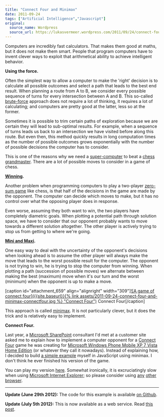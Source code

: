 ```yaml
---
title: "Connect Four and Minimax"
date: 2011-09-24
tags: ["Artificial Intelligence","Javascript"]
original:
  source_name: Wordpress
  source_url: https://lukasvermeer.wordpress.com/2011/09/24/connect-four-and-minimax/
---
```


Computers are incredibly fast calculators. That makes them good at maths, but it does not make them smart. People that program computers have to invent clever ways to exploit that arithmetical ability to achieve intelligent behavior.

**Using the force.**

Often the simplest way to allow a computer to make the 'right' decision is to calculate all possible outcomes and select a path that leads to the best end result. When planning a route from A to B, we consider every possible sequence of turns for every intersection between A and B. This so-called [brute-force](http://en.wikipedia.org/wiki/Brute-force_search) approach does not require a lot of thinking, it requires a lot of calculating; and computers are pretty good at the latter, less so at the former.

Sometimes it is possible to trim certain paths of exploration because we are certain they will lead to sub-optimal results. For example, when a sequence of turns leads us back to an intersection we have visited before along this route. But even then, this method quickly results in long computation times as the number of possible outcomes grows exponentially with the number of possible decisions the computer has to consider.

This is one of the reasons why we need a [super-computer](http://en.wikipedia.org/wiki/Deep_Blue_(chess_computer)) to beat a [chess grandmaster](http://en.wikipedia.org/wiki/Garry_Kasparov). There are a lot of possible moves to consider in a game of chess.

**[Winning](http://knowyourmeme.com/memes/winning).**

Another problem when programming computers to play a two-player [zero-sum game](http://en.wikipedia.org/wiki/Zero%E2%80%93sum_game) like chess, is that half of the decisions in the game are made by the opponent. The computer can decide which moves to make, but it has no control over what the opposing player does in response.

Even worse, assuming they both want to win, the two players have completely diametric goals. When plotting a potential path through solution space, we have to consider that our opponent probably wants to move towards a different solution altogether. The other player is actively trying to stop us from getting to where we're going.

**[Mini and Maxi](http://www.youtube.com/watch?v=ePxdZ_qIQ4g).**

One easy way to deal with the uncertainty of the opponent's decisions when looking ahead is to assume the other player will always make the move that leads to the worst possible result for the computer. The opponent is not trying to win, he is trying to stop the computer from winning. When plotting a path (succession of possible moves) we alternate between making the best (maximum) move when it's our turn and the worst (minimum) when the opponent is up to make a move.

[caption id="attachment_659" align="alignright" width="309"][![A game of connect four]({{site.baseurl}}{% link assets/2011-09-24-connect-four-and-minimax-connectfour.jpg %} "Connect Four")](http://destack.home.xs4all.nl/projects/minimax/) Connect Four[/caption]

This approach is called [minimax](http://en.wikipedia.org/wiki/Minimax). It is not particularly clever, but it does the trick and is relatively easy to implement.

**Connect Four.**

Last year, a [Microsoft SharePoint](http://en.wikipedia.org/wiki/Microsoft_SharePoint) consultant I'd met at a customer site asked me to explain how to implement a computer opponent for a [Connect Four](http://en.wikipedia.org/wiki/Connect_Four) game he was creating for [Microsoft Windows Phone Mobile XP 7 Vista Home Edition](http://en.wikipedia.org/wiki/Windows_Phone) (or whatever they call it nowadays). Instead of explaining how, I decided to build [a simple example](http://destack.home.xs4all.nl/projects/minimax/) myself in JavaScript using minimax. I don't think he ever finished his version of the game.

You can play my version [here](http://destack.home.xs4all.nl/projects/minimax/). Somewhat ironically, it is excruciatingly slow when using [Microsoft Internet Explorer](http://en.wikipedia.org/wiki/Internet_Explorer); so please consider using [any](http://www.apple.com/safari/download/) [other](http://www.mozilla.org/en-US/firefox/new/) [browser](http://www.google.com/chrome?hl=en).

* * *

**Update (June 29th 2012):** The code for this example is available [on Github](https://github.com/lukasvermeer/minimax).

**Update (July 5th 2012):** This is now available as a web service. Read [this post](http://lukasvermeer.wordpress.com/2012/07/05/connecting-four-in-the-cloud/).